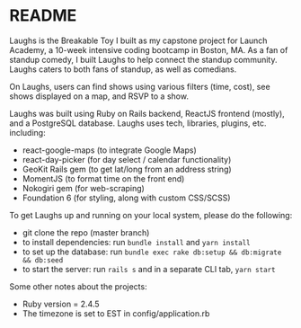 # README

Laughs is the Breakable Toy I built as my capstone project for Launch Academy, a 10-week intensive coding bootcamp in Boston, MA. As a fan of standup comedy, I built Laughs to help connect the standup community. Laughs caters to both fans of standup, as well as comedians.

On Laughs, users can find shows using various filters (time, cost), see shows displayed on a map, and RSVP to a show.

Laughs was built using Ruby on Rails backend, ReactJS frontend (mostly), and a PostgreSQL database. Laughs uses tech, libraries, plugins, etc. including:
- react-google-maps (to integrate Google Maps)
- react-day-picker (for day select / calendar functionality)
- GeoKit Rails gem (to get lat/long from an address string)
- MomentJS (to format time on the front end)
- Nokogiri gem (for web-scraping)
- Foundation 6 (for styling, along with custom CSS/SCSS)

To get Laughs up and running on your local system, please do the following:
- git clone the repo (master branch)
- to install dependencies: run `bundle install` and `yarn install`
- to set up the database: run `bundle exec rake db:setup && db:migrate && db:seed`
- to start the server: run `rails s` and in a separate CLI tab, `yarn start`

Some other notes about the projects:
- Ruby version = 2.4.5
- The timezone is set to EST in config/application.rb

